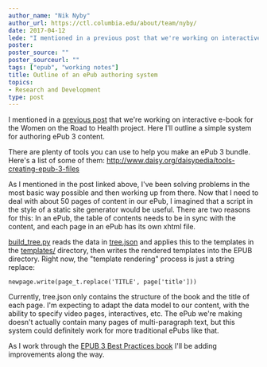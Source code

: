 ```yaml
---
author_name: "Nik Nyby"
author_url: https://ctl.columbia.edu/about/team/nyby/
date: 2017-04-12
lede: "I mentioned in a previous post that we're working on interactive e-book for the Women on the Road to Health project. Here I'll outline a simple system for authoring ePub 3 content."
poster: 
poster_source: ""
poster_sourceurl: ""
tags: ["epub", "working notes"]
title: Outline of an ePub authoring system
topics:
- Research and Development
type: post
---
```


I mentioned in
a [previous post](/articles/sequenced-activies-in-javascript/) that
we're working on interactive e-book for the Women on the Road to
Health project. Here I'll outline a simple system for authoring ePub 3
content.

There are plenty of tools you can use to help you make an ePub 3
bundle. Here's a list of some of them:
http://www.daisy.org/daisypedia/tools-creating-epub-3-files

As I mentioned in the post linked above, I've been solving problems in
the most basic way possible and then working up from there. Now that I
need to deal with about 50 pages of content in our ePub, I imagined
that a script in the style of a static site generator would be
useful. There are two reasons for this: In an ePub, the table of
contents needs to be in sync with the content, and each page in an
ePub has its own xhtml file.

[build_tree.py](https://github.com/ccnmtl/worth3/blob/master/scripts/build_tree.py)
reads the data in
[tree.json](https://github.com/ccnmtl/worth3/blob/master/scripts/tree.json) 
and applies this to the templates in the
[templates/](https://github.com/ccnmtl/worth3/tree/master/scripts/templates) 
directory, then writes the rendered templates into the EPUB
directory. Right now, the "template rendering" process is just a
string replace:

    newpage.write(page_t.replace('TITLE', page['title']))
    
Currently, tree.json only contains the structure of the book and the
title of each page. I'm expecting to adapt the data model to our
content, with the ability to specify video pages, interactives,
etc. The ePub we're making doesn't actually contain many pages of
multi-paragraph text, but this system could definitely work for more
traditional ePubs like that.

As I work through the [EPUB 3 Best Practices book](http://shop.oreilly.com/product/0636920024897.do)
I'll be adding improvements along the way.
